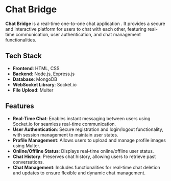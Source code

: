 # Chat Bridge

**Chat Bridge** is a real-time one-to-one chat application . It provides a secure and interactive platform for users to chat with each other, featuring real-time communication, user authentication, and chat management functionalities.

## Tech Stack

- **Frontend**: HTML, CSS
- **Backend**: Node.js, Express.js
- **Database**: MongoDB
- **WebSocket Library**: Socket.io
- **File Upload**: Multer

## Features

- **Real-Time Chat**: Enables instant messaging between users using Socket.io for seamless real-time communication.
- **User Authentication**: Secure registration and login/logout functionality, with session management to maintain user states.
- **Profile Management**: Allows users to upload and manage profile images using Multer.
- **Online/Offline Status**: Displays real-time online/offline user status.
- **Chat History**: Preserves chat history, allowing users to retrieve past conversations.
- **Chat Management**: Includes functionalities for real-time chat deletion and updates to ensure flexible and dynamic chat management.
